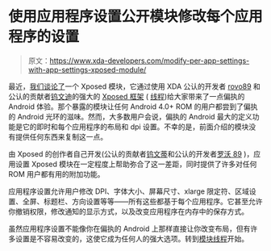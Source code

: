 # 使用应用程序设置公开模块修改每个应用程序的设置

> 原文：<https://www.xda-developers.com/modify-per-app-settings-with-app-settings-xposed-module/>

最近，[我们谈论了](http://www.xda-developers.com/android/halo-popup-on-any-rom-using-xposed/ "Halo Popup on Any ROM Using Xposed")一个 Xposed 模块，它通过使用 XDA 公认的开发者 [rovo89](http://forum.xda-developers.com/member.php?u=4419114) 和公认的贡献者[钨文迪](http://forum.xda-developers.com/member.php?u=4322181)的强大的 [Xposed 框架](http://www.xda-developers.com/android/say-goodbye-to-custom-stock-roms-and-hello-to-xposed-framework/ "Say Goodbye to Custom “Stock” Roms and Hello to Xposed Framework") ( [线程](http://forum.xda-developers.com/showthread.php?t=1574401))给大家带来了一点偏执的 Android 体验。那个暴露的模块让任何 Android 4.0+ ROM 的用户都尝到了偏执的 Android 光环的滋味。然而，大多数用户会说，偏执的 Android 最大的定义功能是它的即时和每个应用程序的布局和 dpi 设置。不幸的是，前面介绍的模块没有提供任何东西来复制这一点。

由 Xposed 的创作者自己开发(公认的贡献者[钨文蒂](http://forum.xda-developers.com/member.php?u=4322181)和公认的开发者[罗沃 89](http://forum.xda-developers.com/member.php?u=4419114) )，应用设置 Xposed 模块在一定程度上帮助弥合了这一差距，同时提供了许多对任何 ROM 用户都有用的附加功能。

应用程序设置允许用户修改 DPI、字体大小、屏幕尺寸、xlarge 限定符、区域设置、全屏、标题栏、方向设置等等——所有这些都基于每个应用程序。它甚至允许你撤销权限，修改通知的显示方式，以及改变应用程序在内存中的保存方式。

虽然应用程序设置不能像你在偏执的 Android 上那样直接让你改变布局，但有许多设置是不容易改变的，这使它成为任何人的强大选项。转到[模块线程](http://forum.xda-developers.com/showthread.php?t=2437377)开始。